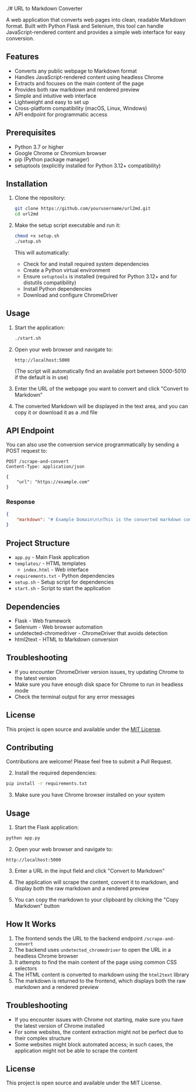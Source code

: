 ./# URL to Markdown Converter

A web application that converts web pages into clean, readable Markdown format. Built with Python Flask and Selenium, this tool can handle JavaScript-rendered content and provides a simple web interface for easy conversion.

## Features

- Converts any public webpage to Markdown format
- Handles JavaScript-rendered content using headless Chrome
- Extracts and focuses on the main content of the page
- Provides both raw markdown and rendered preview
- Simple and intuitive web interface
- Lightweight and easy to set up
- Cross-platform compatibility (macOS, Linux, Windows)
- API endpoint for programmatic access

## Prerequisites

- Python 3.7 or higher
- Google Chrome or Chromium browser
- pip (Python package manager)
- setuptools (explicitly installed for Python 3.12+ compatibility)

## Installation

1. Clone the repository:
   ```bash
   git clone https://github.com/yourusername/url2md.git
   cd url2md
   ```

2. Make the setup script executable and run it:
   ```bash
   chmod +x setup.sh
   ./setup.sh
   ```

   This will automatically:
   - Check for and install required system dependencies
   - Create a Python virtual environment
   - Ensure `setuptools` is installed (required for Python 3.12+ and for distutils compatibility)
   - Install Python dependencies
   - Download and configure ChromeDriver

## Usage

1. Start the application:
   ```bash
   ./start.sh
   ```

2. Open your web browser and navigate to:
   ```
   http://localhost:5000
   ```
   (The script will automatically find an available port between 5000-5010 if the default is in use)

3. Enter the URL of the webpage you want to convert and click "Convert to Markdown"

4. The converted Markdown will be displayed in the text area, and you can copy it or download it as a .md file

## API Endpoint

You can also use the conversion service programmatically by sending a POST request to:

```
POST /scrape-and-convert
Content-Type: application/json

{
    "url": "https://example.com"
}
```

### Response

```json
{
    "markdown": "# Example Domain\n\nThis is the converted markdown content..."
}
```

## Project Structure

- `app.py` - Main Flask application
- `templates/` - HTML templates
  - `index.html` - Web interface
- `requirements.txt` - Python dependencies
- `setup.sh` - Setup script for dependencies
- `start.sh` - Script to start the application

## Dependencies

- Flask - Web framework
- Selenium - Web browser automation
- undetected-chromedriver - ChromeDriver that avoids detection
- html2text - HTML to Markdown conversion

## Troubleshooting

- If you encounter ChromeDriver version issues, try updating Chrome to the latest version
- Make sure you have enough disk space for Chrome to run in headless mode
- Check the terminal output for any error messages

## License

This project is open source and available under the [MIT License](LICENSE).

## Contributing

Contributions are welcome! Please feel free to submit a Pull Request.

2. Install the required dependencies:

```bash
pip install -r requirements.txt
```

3. Make sure you have Chrome browser installed on your system

## Usage

1. Start the Flask application:

```bash
python app.py
```

2. Open your web browser and navigate to:

```
http://localhost:5000
```

3. Enter a URL in the input field and click "Convert to Markdown"

4. The application will scrape the content, convert it to markdown, and display both the raw markdown and a rendered preview

5. You can copy the markdown to your clipboard by clicking the "Copy Markdown" button

## How It Works

1. The frontend sends the URL to the backend endpoint `/scrape-and-convert`
2. The backend uses `undetected_chromedriver` to open the URL in a headless Chrome browser
3. It attempts to find the main content of the page using common CSS selectors
4. The HTML content is converted to markdown using the `html2text` library
5. The markdown is returned to the frontend, which displays both the raw markdown and a rendered preview

## Troubleshooting

- If you encounter issues with Chrome not starting, make sure you have the latest version of Chrome installed
- For some websites, the content extraction might not be perfect due to their complex structure
- Some websites might block automated access; in such cases, the application might not be able to scrape the content

## License

This project is open source and available under the MIT License.
